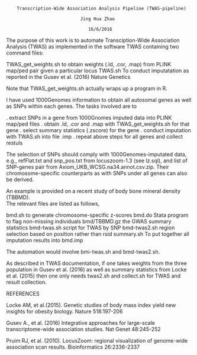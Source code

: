         Transcription-Wide Association Analysis Pipeline (TWAS-pipeline)

                                Jing Hua Zhao

                                   16/6/2016


The purpose of this work is to automate Transciption-Wide Association Analysis (TWAS)
as implemented in the software TWAS containing two command files:

TWAS_get_weights.sh     to obtain weights (.ld, .cor, .map) from PLINK map/ped pair
                        given a particular locus
TWAS.sh                 To conduct imputatation as reported in the Gusev et al. (2016)
                        Nature Genetics  

Note that TWAS_get_weights.sh actually wraps up a program in R. 

I have used 1000Genomes information to obtain all autosomal genes as well as SNPs
within each genes. The tasks involved are to  

. extract SNPs in a gene from 1000Gnomes imputed data into PLINK map/ped files
. obtain .ld, .cor and .map with TWAS_get_weights.sh for that gene
. select summary statistics (.zscore) for the gene
. conduct imputation with TWAS.sh into file .imp
. repeat above steps for all genes and collect restuls

The selection of SNPs should comply with 1000Genomes-imputated data, e.g.,
refFlat.txt and snp_pos.txt from locuszoom-1.3 (see lz.sql), and list of SNP-genes
pair from Axiom_UKB_WCSG.na34.annot.csv.zip. Their chromosome-specific counterparts
as with SNPs under all genes can also be derived.

An example is provided on a recent study of body bone mineral density (TBBMD).   
The relevant files are listed as follows,

bmd.sh                  to generate chromosome-specific z-scores
bmd.do                  Stata program to flag non-missing individuals
bmd/TBBMD.gz            the GWAS summary statistics
bmd-twas.sh             script for TWAS by SNP
bmd-twas2.sh            region selection based on position rather than rsid
summary.sh              To put together all imputation results into bmd.imp

The automation would involve bmi-twas.sh and bmd-twas2.sh.

As described in TWAS documentation, if one takes weights from the three population
in Gusev et al. (2016) as well as summary statistics from Locke et al. (2015) then
one only needs twas2.sh and collect.sh for TWAS and result collection.


REFERENCES

Locke AM, et al.(2015). Genetic studies of body mass index yield new insights for
obesity biology. Nature 518:197-206

Gusev A., et al. (2016) Integrative approaches for large-scale transcriptome-wide
association studies. Nat Genet 48:245-252   

Pruim RJ, et al. (2010). LocusZoom: regional visualization of genome-wide association
scan results. Bioinformatics 26:2336-2337

